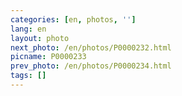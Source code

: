 ```yaml
---
categories: [en, photos, '']
lang: en
layout: photo
next_photo: /en/photos/P0000232.html
picname: P0000233
prev_photo: /en/photos/P0000234.html
tags: []
---
```

